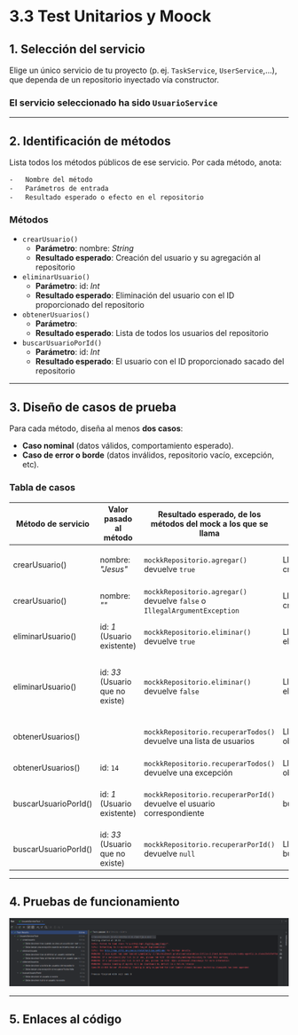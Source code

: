 # 3.3 Test Unitarios y Moock
## 1.  **Selección del servicio**
Elige un único servicio de tu proyecto (p. ej. `TaskService`, `UserService`,…), que dependa de un repositorio inyectado vía constructor.

### El servicio seleccionado ha sido `UsuarioService`

---

## 2.  **Identificación de métodos**
Lista todos los métodos públicos de ese servicio. Por cada método, anota:

    -   Nombre del método
    -   Parámetros de entrada
    -   Resultado esperado o efecto en el repositorio

### Métodos
- `crearUsuario()`
    - **Parámetro**: nombre: *String*
    - **Resultado esperado**: Creación del usuario y su agregación al repositorio
- `eliminarUsuario()`
    -  **Parámetro**: id: *Int*
    - **Resultado esperado**: Eliminación del usuario con el ID proporcionado del repositorio
- `obtenerUsuarios()`
    - **Parámetro**:
    - **Resultado esperado**: Lista de todos los usuarios del repositorio
- `buscarUsuarioPorId()`
    - **Parámetro**: id: *Int*
    - **Resultado esperado**: El usuario con el ID proporcionado sacado del repositorio

---

## 3. **Diseño de casos de prueba**
Para cada método, diseña al menos **dos casos**:

-   **Caso nominal** (datos válidos, comportamiento esperado).
-   **Caso de error o borde**  (datos inválidos, repositorio vacío, excepción, etc).

### Tabla de casos
| Método de servicio | Valor pasado al método | Resultado esperado, de los métodos del mock a los que se llama     | Acción | Resultado esperado |
|--|--|--------------------------------------------------------------------|--|--|
|crearUsuario()  | nombre: *"Jesus"* | `mockkRepositorio.agregar()` devuelve `true`                       | Llamar a crearUsuario("Jesus") | Retorno `true` y creación del usuario |
|crearUsuario()  | nombre: *""* | `mockkRepositorio.agregar()` devuelve `false` o `IllegalArgumentException` | Llamar a crearUsuario("") | Excepción |
|eliminarUsuario()  | id: *1* (Usuario existente) | `mockkRepositorio.eliminar()` devuelve `true`                              | Llamar a eliminarUsuario(1) | Retorno `true` y eliminación del usuario |
|eliminarUsuario()  | id: *33* (Usuario que no existe) | `mockkRepositorio.eliminar()` devuelve `false`                             | Llamar a eliminarUsuario(33) | Retorno `false` y no eliminar el usuario (ya que no existe) |
|obtenerUsuarios()  |  | `mockkRepositorio.recuperarTodos()` devuelve una lista de usuarios         | Llamar a obtenerUsuarios() | Lista de usuarios del repositorio|
|obtenerUsuarios() | id: `14` | `mockkRepositorio.recuperarTodos()` devuelve una excepción                 | Llamar a obtenerUsuarios(14) | Excepción |
|buscarUsuarioPorId()  | id: *1* (Usuario existente) | `mockkRepositorio.recuperarPorId()` devuelve el usuario correspondiente    | buscarUsuarioPorId(1) | La información del usuario cuya ID es 1|
|buscarUsuarioPorId()  | id: *33* (Usuario que no existe) | `mockkRepositorio.recuperarPorId()` devuelve `null`                        | Llamar a buscarUsuarioPorId(33) | Resultado nulo|

---

## 4. **Pruebas de funcionamiento**
![](assets/test1.png)

---

## 5. **Enlaces al código**
